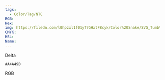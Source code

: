 ```yaml
---
tags:
  - Color/Tag/NTC
RGB:
Hex:
img: https://filedn.com/l0hpzxl1f01yT7GHxtF8cyk/Color%20Snake/SVG_Tumb%20Mass%20No%20Name/A4A49D.svg
CMYK:
HSL:
Name:
---
```

Delta
```palette
#A4A49D
```
RGB

